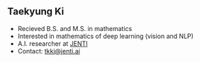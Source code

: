 ## Taekyung Ki

- Recieved B.S. and M.S. in mathematics
- Interested in mathematics of deep learning (vision and NLP)
- A.I. researcher at [JENTI](http://jenti.ai/about-us/)
- Contact: tkki@jenti.ai
